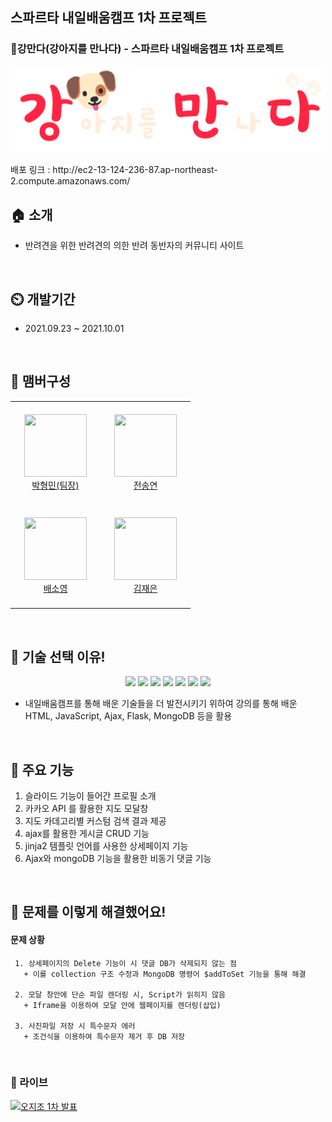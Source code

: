 ## 스파르타 내일배움캠프 1차 프로젝트
### 🐶강만다(강아지를 만나다) - 스파르타 내일배움캠프 1차 프로젝트

<p align='center'>
  <img src="./static/logo2.png" width="500ㅔㅌ" />
</p>
배포 링크 : http://ec2-13-124-236-87.ap-northeast-2.compute.amazonaws.com/
<br/>


## 🏠 소개

+ 반려견을 위한 반려견의 의한 반려 동반자의 커뮤니티 사이트

<br/>


## ⏲️ 개발기간

+ 2021.09.23 ~ 2021.10.01
<br/>


## 🧙 맴버구성

<table>
    <tr>
        <td align="center" width="130px" height="160px">
            <a href="https://github.com/thalals"><img height="100px" width="100px" src="https://avatars.githubusercontent.com/u/42319300?s=460&u=feb753590ea1a1d094b08573bb11f15e801e63cc&v=4" /></a>
          <br />
            <a href="https://github.com/thalals">박형민(팀장)</a>
      </td>
      <td align="center" width="130px" height="160px">
                  <a href="https://github.com/sendkite1"><img height="100px" width="100px" src="https://user-images.githubusercontent.com/42319300/135604950-2cf4e5fd-8cf4-4941-8a00-77e0cd982751.jpg" /></a>
                <br />
                  <a href="https://github.com/sendkite1">전송연</a>
            </td>
  </tr>
  <tr>
        <td align="center" width="130px" height="160px">
            <a href="https://github.com/carina9231"><img height="100px" width="100px" src="https://user-images.githubusercontent.com/42319300/135605305-2b71e4a7-c01d-4349-a1d8-dc8132584d99.jpg" /></a>
          <br />
            <a href="https://github.com/carina9231">배소영</a>
      </td>
      <td align="center" width="130px" height="160px">
                  <a href="https://github.com/jenny0325"><img height="100px" width="100px" src="https://avatars.githubusercontent.com/u/89081374?v=4" /></a>
                <br />
                  <a href="https://github.com/jenny0325">김재은</a>
            </td>
  </tr>

</table>

<br/>


## 📌 기술 선택 이유!

<p align='center'>
<img src="https://img.shields.io/badge/HTML5-E34F26?style=flat-square&logo=HTML5&logoColor=white"/></a> 
<img src="https://img.shields.io/badge/CSS3-1572B6?style=flat-square&logo=CSS3&logoColor=white"/></a> 
<img src="https://img.shields.io/badge/JavaScript-F7DF1E?style=flat-square&logo=JavaScript&logoColor=white"/></a> 
<img src="https://img.shields.io/badge/python-5483B1?style=flat-square&logo=python&logoColor=white"/></a> 
<img src="https://img.shields.io/badge/flask-232F3E?style=flat-square&logo=flask&logoColor=white"/></a> 
<img src="https://img.shields.io/badge/MongoDB-47A248?style=flat-square&logo=MongoDB&logoColor=white"/></a>
<img src="https://img.shields.io/badge/Amazon AWS-BD8B13?style=flat-square&logo=Amazon%20AWS&logoColor=white"/></a> 
</p>

+ 내일배움캠프를 통해 배운 기술들을 더 발전시키기 위하여 강의를 통해 배운 HTML, JavaScript, Ajax, Flask, MongoDB 등을 활용

<br/>



## 📌 주요 기능

1. 슬라이드 기능이 들어간 프로필 소개
2. 카카오 API 를 활용한 지도 모달창
3. 지도 카데고리별 커스텀 검색 결과 제공
4. ajax를 활용한 게시글 CRUD 기능
5. jinja2 템플릿 언어를 사용한 상세페이지 기능
6. Ajax와 mongoDB 기능을 활용한 비동기 댓글 기능

<br/>

## 📌 문제를 이렇게 해결했어요!
#### 문제 상황 
```
 1. 상세페이지의 Delete 기능이 시 댓글 DB가 삭제되지 않는 점
   + 이를 collection 구조 수정과 MongoDB 명령어 $addToSet 기능을 통해 해결

 2. 모달 창안에 단순 파일 렌더링 시, Script가 읽히지 않음
   + Iframe을 이용하여 모달 안에 웹페이지를 렌더링(삽입)

 3. 사진파일 저장 시 특수문자 에러
   + 조건식을 이용하여 특수문자 제거 후 DB 저장

```
<br/>

### 🔗 라이브
[![오지조 1차 발표](http://img.youtube.com/vi/4BzMYLfXwS0/0.jpg)](https://www.youtube.com/watch?v=4BzMYLfXwS0) 

